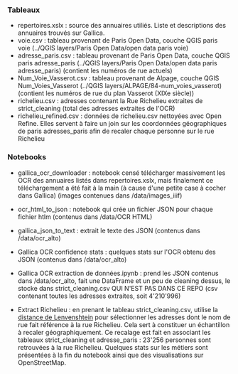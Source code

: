 
### Tableaux 


* repertoires.xslx : source des annuaires utiliés. Liste et descriptions des annuaires trouvés sur Gallica. 
* voie.csv : tableau provenant de Paris Open Data, couche QGIS paris voie (../QGIS layers/Paris Open Data/open data paris voie)
* adresse_paris.csv : tableau provenant de Paris Open Data, couche QGIS paris adresse_paris (../QGIS layers/Paris Open Data/open data paris adresse_paris) (contient les numéros de rue actuels)
* Num_Voie_Vasserot.csv : tableau provenant de Alpage, couche QGIS Num_Voies_Vasserot (../QGIS layers/ALPAGE/84-num_voies_vasserot) (contient les numéros de rue du plan Vasserot (XIXe siècle))
* richelieu.csv : adresses contenant la Rue Richelieu extraites de strict_cleaning (total des adresses extraites de l'OCR)
* richelieu_refined.csv : données de richelieu.csv nettoyées avec Open Refine. Elles servent à faire un join sur les coordonnées géographiques de paris adresses_paris afin de recaler chaque personne sur le rue Richelieu

### Notebooks


* gallica_ocr_downloader : notebook censé télécharger massivement les OCR des annuaires listés dans repertoires.xslx, mais finalement ce téléchargement a été fait à la main (à cause d'une petite case à cocher dans Gallica) (images contenues dans /data/images_iiif)

* ocr_html_to_json : notebook qui crée un fichier JSON pour chaque fichier htlm (contenus dans /data/OCR HTML)

* gallica_json_to_text : extrait le texte des JSON (contenus dans /data/ocr_alto)

* Gallica OCR confidence stats : quelques stats sur l'OCR obtenu des JSON (contenus dans /data/ocr_alto)

* Gallica OCR extraction de données.ipynb : prend les JSON contenus dans /data/ocr_alto, fait une DataFrame et un peu de cleaning dessus, le stocke dans strict_cleaning.csv QUI N'EST PAS DANS CE REPO (csv contenant toutes les adresses extraites, soit 4'210'996)

* Extract Richelieu : en prenant le tableau strict_cleaning.csv, utilise la [distance de Lenvenshtein](https://en.wikipedia.org/wiki/Edit_distance#Example) pour sélectionner les adresses dont le nom de rue fait référence à la rue Richelieu. Cela sert à constituer un échantillon à recaler géographiquement. Ce recalage est fait en associant les tableaux strict_cleaning et adresse_paris : 23'256 personnes sont retrouvées à la rue Richelieu. Quelques stats sur les métiers sont présentées à la fin du notebook ainsi que des visualisations sur OpenStreetMap.

